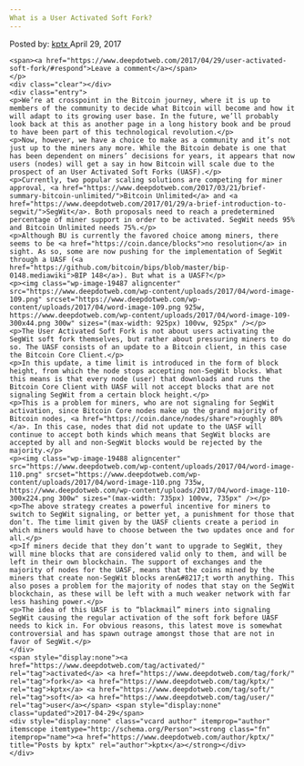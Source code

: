```yaml
---
What is a User Activated Soft Fork?
---
```

<article class="post-listing post-19469 post type-post status-publish format-standard has-post-thumbnail hentry category-deepdot-news tag-activated tag-fork tag-kptx tag-soft tag-user">
    <div class="post-inner">
        <span>Posted by: <a href="https://www.deepdotweb.com/author/kptx/" title="">kptx </a></span>
    <span>April 29, 2017</span>
    
    <span><a href="https://www.deepdotweb.com/2017/04/29/user-activated-soft-fork/#respond">Leave a comment</a></span>
    </p>
    <div class="clear"></div>
    <div class="entry">
    <p>We’re at crosspoint in the Bitcoin journey, where it is up to members of the community to decide what Bitcoin will become and how it will adapt to its growing user base. In the future, we’ll probably look back at this as another page in a long history book and be proud to have been part of this technological revolution.</p>
    <p>Now, however, we have a choice to make as a community and it’s not just up to the miners any more. While the Bitcoin debate is one that has been dependent on miners’ decisions for years, it appears that now users (nodes) will get a say in how Bitcoin will scale due to the prospect of an User Activated Soft Forks (UASF).</p>
    <p>Currently, two popular scaling solutions are competing for miner approval, <a href="https://www.deepdotweb.com/2017/03/21/brief-summary-bitcoin-unlimited/">Bitcoin Unlimited</a> and <a href="https://www.deepdotweb.com/2017/01/29/a-brief-introduction-to-segwit/">SegWit</a>. Both proposals need to reach a predetermined percentage of miner support in order to be activated. SegWit needs 95% and Bitcoin Unlimited needs 75%.</p>
    <p>Although BU is currently the favored choice among miners, there seems to be <a href="https://coin.dance/blocks">no resolution</a> in sight. As so, some are now pushing for the implementation of SegWit through a UASF (<a href="https://github.com/bitcoin/bips/blob/master/bip-0148.mediawiki">BIP 148</a>). But what is a UASF?</p>
    <p><img class="wp-image-19487 aligncenter" src="https://www.deepdotweb.com/wp-content/uploads/2017/04/word-image-109.png" srcset="https://www.deepdotweb.com/wp-content/uploads/2017/04/word-image-109.png 925w, https://www.deepdotweb.com/wp-content/uploads/2017/04/word-image-109-300x44.png 300w" sizes="(max-width: 925px) 100vw, 925px" /></p>
    <p>The User Activated Soft Fork is not about users activating the SegWit soft fork themselves, but rather about pressuring miners to do so. The UASF consists of an update to a Bitcoin client, in this case the Bitcoin Core Client.</p>
    <p>In this update, a time limit is introduced in the form of block height, from which the node stops accepting non-SegWit blocks. What this means is that every node (user) that downloads and runs the Bitcoin Core Client with UASF will not accept blocks that are not signaling SegWit from a certain block height.</p>
    <p>This is a problem for miners, who are not signaling for SegWit activation, since Bitcoin Core nodes make up the grand majority of Bitcoin nodes, <a href="https://coin.dance/nodes/share">roughly 80%</a>. In this case, nodes that did not update to the UASF will continue to accept both kinds which means that SegWit blocks are accepted by all and non-SegWit blocks would be rejected by the majority.</p>
    <p><img class="wp-image-19488 aligncenter" src="https://www.deepdotweb.com/wp-content/uploads/2017/04/word-image-110.png" srcset="https://www.deepdotweb.com/wp-content/uploads/2017/04/word-image-110.png 735w, https://www.deepdotweb.com/wp-content/uploads/2017/04/word-image-110-300x224.png 300w" sizes="(max-width: 735px) 100vw, 735px" /></p>
    <p>The above strategy creates a powerful incentive for miners to switch to SegWit signaling, or better yet, a punishment for those that don’t. The time limit given by the UASF clients create a period in which miners would have to choose between the two updates once and for all.</p>
    <p>If miners decide that they don’t want to upgrade to SegWit, they will mine blocks that are considered valid only to them, and will be left in their own blockchain. The support of exchanges and the majority of nodes for the UASF, means that the coins mined by the miners that create non-SegWit blocks aren&#8217;t worth anything. This also poses a problem for the majority of nodes that stay on the SegWit blockchain, as these will be left with a much weaker network with far less hashing power.</p>
    <p>The idea of this UASF is to “blackmail” miners into signaling SegWit causing the regular activation of the soft fork before UASF needs to kick in. For obvious reasons, this latest move is somewhat controversial and has spawn outrage amongst those that are not in favor of SegWit.</p>
    </div>
    <span style="display:none"><a href="https://www.deepdotweb.com/tag/activated/" rel="tag">activated</a> <a href="https://www.deepdotweb.com/tag/fork/" rel="tag">fork</a> <a href="https://www.deepdotweb.com/tag/kptx/" rel="tag">kptx</a> <a href="https://www.deepdotweb.com/tag/soft/" rel="tag">soft</a> <a href="https://www.deepdotweb.com/tag/user/" rel="tag">user</a></span> <span style="display:none" class="updated">2017-04-29</span>
    <div style="display:none" class="vcard author" itemprop="author" itemscope itemtype="http://schema.org/Person"><strong class="fn" itemprop="name"><a href="https://www.deepdotweb.com/author/kptx/" title="Posts by kptx" rel="author">kptx</a></strong></div>
    </div>
</article>


